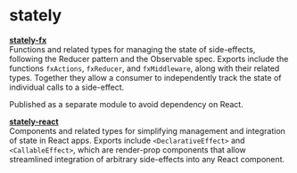 # stately

**[stately-fx](/stately-fx)**  
Functions and related types for managing the state of side-effects, following the Reducer pattern and the Observable spec. Exports include the functions `fxActions`, `fxReducer`, and `fxMiddleware`, along with their related types. Together they allow a consumer to independently track the state of individual calls to a side-effect.

Published as a separate module to avoid dependency on React.

**[stately-react](/stately-react)**  
Components and related types for simplifying management and integration of state in React apps. Exports include `<DeclarativeEffect>` and `<CallableEffect>`, which are render-prop components that allow streamlined integration of arbitrary side-effects into any React component.
